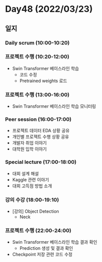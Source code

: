 # Day48 (2022/03/23)

## 일지

### Daily scrum (10:00-10:20)

### 프로젝트 수행 (10:20-12:00)

  * Swin Transformer 베이스라인 학습
    * 코드 수정
    * Pretrained weights 로드

### 프로젝트 수행 (13:00-16:00)

  * Swin Transformer 베이스라인 학습 모니터링

### Peer session (16:00-17:00)

  * 프로젝트 데이터 EDA 상황 공유
  * 개인별 프로젝트 수행 상황 공유
  * 개발자 취업 이야기
  * 대학원 입학 이야기

### Special lecture (17:00-18:00)

  * 대회 설계 해설
  * Kaggle 관련 이야기
  * 대회 고득점 방법 소개

### 강의 수강 (18:00-19:10)

  * [강의] Object Detection
    * Neck

### 프로젝트 수행 (22:00-24:00)

  * Swin Transformer 베이스라인 학습 결과 확인
    * Prediction 생성 및 결과 확인
  * Checkpoint 저장 관련 코드 수정

